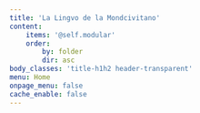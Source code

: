 ```yaml
---
title: 'La Lingvo de la Mondcivitano'
content:
    items: '@self.modular'
    order:
        by: folder
        dir: asc
body_classes: 'title-h1h2 header-transparent'
menu: Home
onpage_menu: false
cache_enable: false
---
```


